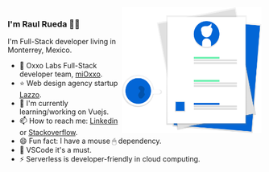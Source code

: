 <img align="right" src="https://github.com/RaulRueda/RaulRueda/blob/main/at_work.svg" alt="Raul Rueda Github" width=auto height=250px/>

### I'm Raul Rueda 👨‍💻

I'm Full-Stack developer living in Monterrey, Mexico. 

- 🏪 Oxxo Labs Full-Stack developer team, [miOxxo](https://apps.apple.com/mx/app/mi-oxxo-m%C3%A9xico/id1473147659).
- ⭐ Web design agency startup [Lazzo](https://lazzo.io).
- 📗 I'm currently learning/working on Vuejs.
- 📫 How to reach me: [Linkedin](https://www.linkedin.com/in/raul-rueda-barajas/) or [Stackoverflow](https://stackoverflow.com/users/4616125/raul-rueda).
- 😄 Fun fact: I have a mouse 🖱 dependency.
- 💙 VSCode it's a must.
- ⚡ Serverless is developer-friendly in cloud computing.

<!--
**RaulRueda/RaulRueda** is a ✨ _special_ ✨ repository because its `README.md` (this file) appears on your GitHub profile.

Here are some ideas to get you started:

- 🔭 I’m currently working on ...
- 🌱 I’m currently learning ...
- 👯 I’m looking to collaborate on ...
- 🤔 I’m looking for help with ...
- 💬 Ask me about ...
- 📫 How to reach me: ...
- 😄 Pronouns: ...
- ⚡ Fun fact: ...
-->
